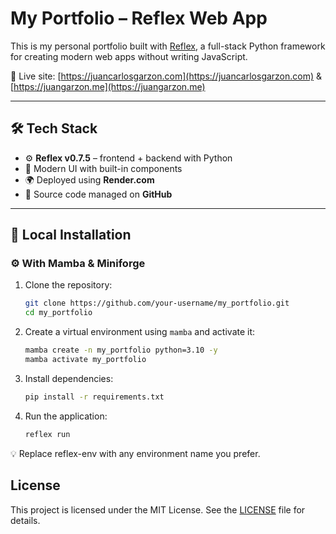 # My Portfolio – Reflex Web App

This is my personal portfolio built with [Reflex](https://reflex.dev), a full-stack Python framework for creating modern web apps without writing JavaScript.

🔗 Live site: [https://juancarlosgarzon.com](https://juancarlosgarzon.com) & [https://juangarzon.me](https://juangarzon.me)

---

## 🛠 Tech Stack

- ⚙️ **Reflex v0.7.5** – frontend + backend with Python
- 🎨 Modern UI with built-in components
- 🌍 Deployed using **Render.com**
- 🧾 Source code managed on **GitHub**

---

## 🚀 Local Installation

### ⚙️ With Mamba & Miniforge

1. Clone the repository:
   ```bash
   git clone https://github.com/your-username/my_portfolio.git
   cd my_portfolio
   ```

2. Create a virtual environment using `mamba` and activate it:
   ```bash
   mamba create -n my_portfolio python=3.10 -y
   mamba activate my_portfolio
   ```

3. Install dependencies:
   ```bash
   pip install -r requirements.txt
   ```

4. Run the application:
   ```bash
   reflex run
   ```

💡 Replace reflex-env with any environment name you prefer.

## License
This project is licensed under the MIT License. See the [LICENSE](LICENSE) file for details.
